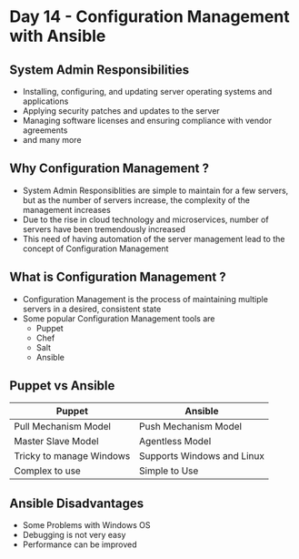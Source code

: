 # Day 14 - Configuration Management with Ansible

## System Admin Responsibilities

- Installing, configuring, and updating server operating systems and applications
- Applying security patches and updates to the server
- Managing software licenses and ensuring compliance with vendor agreements
- and many more

## Why Configuration Management ?

- System Admin Responsiblities are simple to maintain for a few servers, but as the number of servers increase, the complexity of the management increases
- Due to the rise in cloud technology and microservices, number of servers have been tremendously increased
- This need of having automation of the server management lead to the concept of Configuration Management

## What is Configuration Management ?

- Configuration Management is the process of maintaining multiple servers in a desired, consistent state
- Some popular Configuration Management tools are
	- Puppet
	- Chef
	- Salt
	- Ansible

## Puppet vs Ansible

| Puppet | Ansible |
| -- | -- | 
| Pull Mechanism Model | Push Mechanism Model |
| Master Slave Model | Agentless Model |
| Tricky to manage Windows | Supports Windows and Linux |
| Complex to use| Simple to Use |

## Ansible Disadvantages

- Some Problems with Windows OS
- Debugging is not very easy
- Performance can be improved